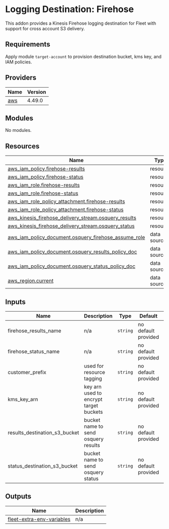 # Logging Destination: Firehose
This addon provides a Kinesis Firehose logging destination for Fleet with support for cross account S3 delivery.

## Requirements

Apply module `target-account` to provision destination bucket, kms key, and IAM policies.

## Providers

| Name                                              | Version |
|---------------------------------------------------|---------|
| <a name="provider_aws"></a> [aws](#provider\_aws) | 4.49.0  |

## Modules

No modules.

## Resources

| Name                                                                                                                                                                 | Type        |
|----------------------------------------------------------------------------------------------------------------------------------------------------------------------|-------------|
| [aws_iam_policy.firehose-results](https://registry.terraform.io/providers/hashicorp/aws/latest/docs/resources/iam_policy)                                            | resource    |
| [aws_iam_policy.firehose-status](https://registry.terraform.io/providers/hashicorp/aws/latest/docs/resources/iam_policy)                                             | resource    |
| [aws_iam_role.firehose-results](https://registry.terraform.io/providers/hashicorp/aws/latest/docs/resources/iam_role)                                                | resource    |
| [aws_iam_role.firehose-status](https://registry.terraform.io/providers/hashicorp/aws/latest/docs/resources/iam_role)                                                 | resource    |
| [aws_iam_role_policy_attachment.firehose-results](https://registry.terraform.io/providers/hashicorp/aws/latest/docs/resources/iam_role_policy_attachment)            | resource    |
| [aws_iam_role_policy_attachment.firehose-status](https://registry.terraform.io/providers/hashicorp/aws/latest/docs/resources/iam_role_policy_attachment)             | resource    |
| [aws_kinesis_firehose_delivery_stream.osquery_results](https://registry.terraform.io/providers/hashicorp/aws/latest/docs/resources/kinesis_firehose_delivery_stream) | resource    |
| [aws_kinesis_firehose_delivery_stream.osquery_status](https://registry.terraform.io/providers/hashicorp/aws/latest/docs/resources/kinesis_firehose_delivery_stream)  | resource    |
| [aws_iam_policy_document.osquery_firehose_assume_role](https://registry.terraform.io/providers/hashicorp/aws/latest/docs/data-sources/iam_policy_document)           | data source |
| [aws_iam_policy_document.osquery_results_policy_doc](https://registry.terraform.io/providers/hashicorp/aws/latest/docs/data-sources/iam_policy_document)             | data source |
| [aws_iam_policy_document.osquery_status_policy_doc](https://registry.terraform.io/providers/hashicorp/aws/latest/docs/data-sources/iam_policy_document)              | data source |
| [aws_region.current](https://registry.terraform.io/providers/hashicorp/aws/latest/docs/data-sources/region)                                                          | data source |

## Inputs

| Name                          | Description                            | Type     | Default             | Required |
|-------------------------------|----------------------------------------|----------|---------------------|:--------:|
| firehose_results_name         | n/a                                    | `string` | no default provided |   yes    |
| firehose_status_name          | n/a                                    | `string` | no default provided |   yes    |
| customer_prefix               | used for resource tagging              | `string` | no default provided |   yes    |
| kms_key_arn                   | key arn used to encrypt target buckets | `string` | no default provided |   yes    |
| results_destination_s3_bucket | bucket name to send osquery results    | `string` | no default provided |   yes    |
| status_destination_s3_bucket  | bucket name to send osquery status     | `string` | no default provided |   yes    |


## Outputs

| Name                                                                                                            | Description |
|-----------------------------------------------------------------------------------------------------------------|-------------|
| <a name="output_fleet-extra-env-variables"></a> [fleet-extra-env-variables](#output\_fleet-extra-env-variables) | n/a         |
